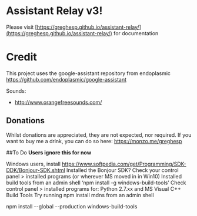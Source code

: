 # Assistant Relay v3!

Please visit [https://greghesp.github.io/assistant-relay/](https://greghesp.github.io/assistant-relay/) for documentation

# Credit
This project uses the google-assistant repository from endoplasmic
https://github.com/endoplasmic/google-assistant

Sounds:
- http://www.orangefreesounds.com/

## Donations
Whilst donations are appreciated, they are not expected, nor required.  If you want to buy me a drink, you can do so here:
https://monzo.me/greghesp


##To Do
**Users ignore this for now**

Windows users, install https://www.softpedia.com/get/Programming/SDK-DDK/Bonjour-SDK.shtml
Installed the Bonjour SDK? Check your control panel > installed programs (or wherever MS moved in in Win10)
Installed build tools from an admin shell ‘npm install -g windows-build-tools’
Check control panel > installed programs for: Python 2.7.xx and MS Visual C++ Build Tools
Try running npm install mdns from an admin shell

npm install --global --production windows-build-tools